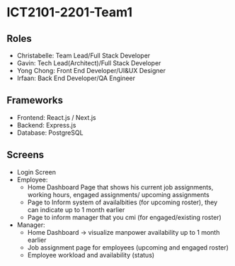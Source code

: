 # ICT2101-2201-Team1

## Roles
- Christabelle: Team Lead/Full Stack Developer
- Gavin: Tech Lead(Architect)/Full Stack Developer
- Yong Chong: Front End Developer/UI&UX Designer
- Irfaan: Back End Developer/QA Engineer

## Frameworks
- Frontend: React.js / Next.js
- Backend: Express.js
- Database: PostgreSQL

## Screens
- Login Screen
- Employee:
	- Home Dashboard Page that shows his current job assignments, working hours, engaged assignments/ upcoming assignments
	- Page to Inform system of availalbities (for upcoming roster), they can indicate up to 1 month earlier
	- Page to inform manager that you cmi (for engaged/existing roster)
- Manager:
	- Home Dashboard -> visualize manpower availability up to 1 month earlier
	- Job assignment page for employees (upcoming and engaged roster)
	- Employee workload and availability (status)

